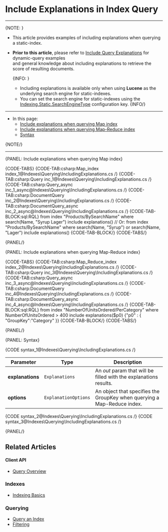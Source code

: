 # Include Explanations in Index Query

---

{NOTE: }

* This article provides examples of including explanations when querying a static-index.  

* **Prior to this article**, please refer to [Include Query Explanations](../../client-api/session/querying/debugging/include-explanations) for dynamic-query examples  
  and general knowledge about including explanations to retrieve the score of resulting documents.
  
    {INFO: }
    * Including explanations is available only when using **Lucene** as the underlying search engine for static-indexes.
    * You can set the search engine for static-indexes using the [Indexing.Static.SearchEngineType](../../server/configuration/indexing-configuration#indexing.static.searchenginetype) configuration key.
    {INFO/}

---

* In this page:
  * [Include explanations when querying Map index](../../indexes/querying/include-explanations#include-explanations-when-querying-map-index)  
  * [Include explanations when querying Map-Reduce index](../../indexes/querying/include-explanations#include-explanations-when-querying-map-reduce-index)  
  * [Syntax](../../indexes/querying/include-explanations#syntax)

{NOTE/}

---

{PANEL: Include explanations when querying Map index}

{CODE-TABS}
{CODE-TAB:csharp:Map_index index_1@Indexes\Querying\IncludingExplanations.cs /}
{CODE-TAB:csharp:Query inc_1@Indexes\Querying\IncludingExplanations.cs /}
{CODE-TAB:csharp:Query_async inc_1_async@Indexes\Querying\IncludingExplanations.cs /}
{CODE-TAB:csharp:DocumentQuery inc_2@Indexes\Querying\IncludingExplanations.cs /}
{CODE-TAB:csharp:DocumentQuery_async inc_2_async@Indexes\Querying\IncludingExplanations.cs /}
{CODE-TAB-BLOCK:sql:RQL}
from index "Products/BySearchName"
where search(Name, "Syrup Lager")
include explanations()
// Or:
from index "Products/BySearchName"
where search(Name, "Syrup") or search(Name, "Lager")
include explanations()
{CODE-TAB-BLOCK/}
{CODE-TABS/}

{PANEL/}

{PANEL: Include explanations when querying Map-Reduce index}

{CODE-TABS}
{CODE-TAB:csharp:Map_Reduce_index index_2@Indexes\Querying\IncludingExplanations.cs /}
{CODE-TAB:csharp:Query inc_3@Indexes\Querying\IncludingExplanations.cs /}
{CODE-TAB:csharp:Query_async inc_3_async@Indexes\Querying\IncludingExplanations.cs /}
{CODE-TAB:csharp:DocumentQuery inc_4@Indexes\Querying\IncludingExplanations.cs /}
{CODE-TAB:csharp:DocumentQuery_async inc_4_async@Indexes\Querying\IncludingExplanations.cs /}
{CODE-TAB-BLOCK:sql:RQL}
from index "NumberOfUnitsOrdered/PerCategory"
where NumberOfUnitsOrdered > 400
include explanations($p0)
{"p0" : { "GroupKey":"Category" }}
{CODE-TAB-BLOCK/}
{CODE-TABS/}

{PANEL/}

{PANEL: Syntax}

{CODE syntax_1@Indexes\Querying\IncludingExplanations.cs /}

| Parameter         | Type                 | Description                                                             |
|-------------------|----------------------|-------------------------------------------------------------------------|
| **explanations**  | `Explanations`       | An _out_ param that will be filled with the explanations results.       |
| **options**       | `ExplanationOptions` | An object that specifies the GroupKey when querying a Map-Reduce index. |

{CODE syntax_2@Indexes\Querying\IncludingExplanations.cs /}
{CODE syntax_3@Indexes\Querying\IncludingExplanations.cs /}

{PANEL/}

## Related Articles

#### Client API

- [Query Overview](../../client-api/session/querying/how-to-query)

### Indexes

- [Indexing Basics](../../indexes/indexing-basics)

### Querying

- [Query an Index](../../indexes/querying/query-index)
- [Filtering](../../indexes/querying/filtering)
